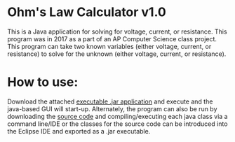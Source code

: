 # Ohm's Law Calculator v1.0
This is a Java application for solving for voltage, current, or resistance. This program was in 2017 as a part of an AP Computer Science class project. This program can take two known variables (either voltage, current, or resistance) to solve for the unknown (either voltage, current, or resistance).

# How to use:
Download the attached [executable .jar application](https://github.com/Austin-Daigle/Ohm-s-Law-Calculator-v1.0/blob/main/Ohm's%20Law%20Calculator%20v1.0.jar) and execute and the java-based GUI will start-up.
Alternately, the program can also be run by downloading the [source code](https://github.com/Austin-Daigle/Ohm-s-Law-Calculator-v1.0/tree/main/SourceCode) and compiling/executing each java class via a command line/IDE or the classes for the source code can be introduced into the Eclipse IDE and exported as a .jar executable.
